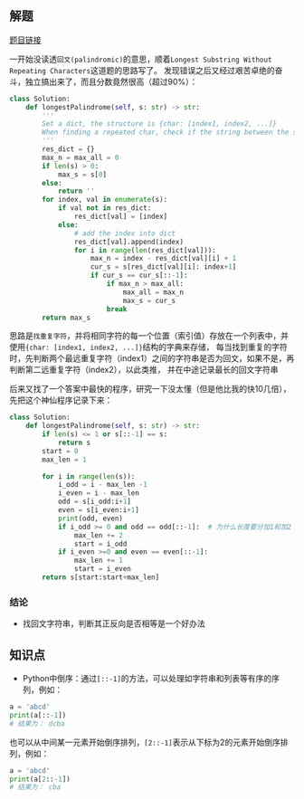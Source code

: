 ## 解题

[题目链接](https://leetcode.com/problems/longest-palindromic-substring/)

一开始没读透`回文(palindromic)`的意思，顺着`Longest Substring Without Repeating Characters`这道题的思路写了。
发现错误之后又经过艰苦卓绝的奋斗，独立搞出来了，而且分数竟然很高（超过90%）：
```python
class Solution:
    def longestPalindrome(self, s: str) -> str:
        '''
        Set a dict, the structure is {char: [index1, index2, ...]}
        When finding a repeated char, check if the string between the same chars is palindromic
        '''
        res_dict = {}
        max_n = max_all = 0
        if len(s) > 0:
            max_s = s[0]
        else:
            return ''
        for index, val in enumerate(s):
            if val not in res_dict:
                res_dict[val] = [index]
            else:
                # add the index into dict
                res_dict[val].append(index)
                for i in range(len(res_dict[val])):
                    max_n = index - res_dict[val][i] + 1
                    cur_s = s[res_dict[val][i]: index+1]
                    if cur_s == cur_s[::-1]:
                        if max_n > max_all:
                            max_all = max_n
                            max_s = cur_s
                        break
        return max_s
```

思路是`找重复字符`，并将相同字符的每一个位置（索引值）存放在一个列表中，并使用`{char: [index1, index2, ...]}`结构的字典来存储，
每当找到重复的字符时，先判断两个最远重复字符（index1）之间的字符串是否为回文，如果不是，再判断第二远重复字符（index2），以此类推，
并在中途记录最长的回文字符串

后来又找了一个答案中最快的程序，研究一下没太懂（但是他比我的快10几倍），先把这个神仙程序记录下来：
```python
class Solution:
    def longestPalindrome(self, s: str) -> str:
        if len(s) <= 1 or s[::-1] == s:
            return s
        start = 0
        max_len = 1
        
        for i in range(len(s)):
            i_odd = i - max_len -1
            i_even = i - max_len
            odd = s[i_odd:i+1]
            even = s[i_even:i+1]
            print(odd, even)
            if i_odd >= 0 and odd == odd[::-1]:  # 为什么长度要分加1和加2？
                max_len += 2
                start = i_odd
            if i_even >=0 and even == even[::-1]:
                max_len += 1
                start = i_even
        return s[start:start+max_len]
```

### 结论

- 找回文字符串，判断其正反向是否相等是一个好办法

## 知识点

- Python中倒序：通过`[::-1]`的方法，可以处理如字符串和列表等有序的序列，例如：
```python
a = 'abcd'
print(a[::-1])
# 结果为： dcba
```

也可以从中间某一元素开始倒序排列，`[2::-1]`表示从下标为2的元素开始倒序排列，例如：
```python
a = 'abcd'
print(a[2::-1])
# 结果为： cba
```
